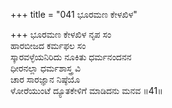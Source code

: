 +++
title = "041 ಭೂರಮಣ ಕೇಳಖಿಳ"

+++
ಭೂರಮಣ ಕೇಳಖಿಳ ನೃಪ ಸಂ  
ಹಾರಬೀಜದ ಕರ್ಮಫಲ ಸಂ  
ಸ್ಕಾರವಳ್ಳೆಯನಿರಿದು ನೂಕಿತು ಧರ್ಮನಂದನನ  
ಧೀರನಲ್ಲಾ ಧರ್ಮಶಾಸ್ತ್ರ ವಿ  
ಚಾರ ಸಾರಜ್ಞಾನ ನಿಷ್ಠೆಯೊ  
ಳೋರೆಯುಂಟೆ ದ್ಯೂತಕೇಳಿಗೆ ಮಾಡಿದನು ಮನವ    ॥41॥